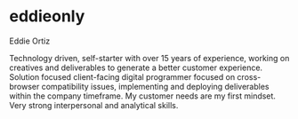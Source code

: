 # eddieonly

Eddie Ortiz

Technology driven, self-starter with over 15 years of experience, working on creatives and deliverables to generate a better customer experience. Solution focused client-facing digital programmer focused on cross-browser compatibility issues, implementing and deploying deliverables within the company timeframe. My customer needs are my first mindset. Very strong interpersonal and analytical skills.

